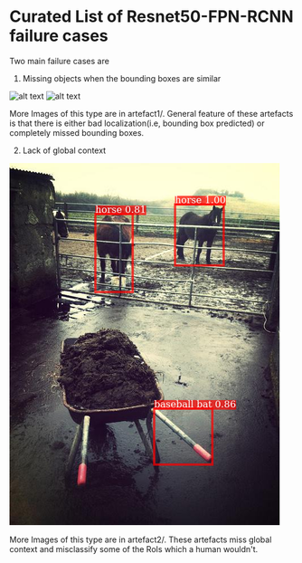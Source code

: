 # Curated List of Resnet50-FPN-RCNN failure cases

Two main failure cases are 
1. Missing objects when the bounding boxes are similar

![alt text](./artefact1/resnet50-faster-rcnn_fpn/zebra1.png "Missing zebras with similar bounding boxes")
![alt text](./artefact1/resnet50-faster-rcnn_fpn/000000537590.png "Not so pretty detection")

More Images of this type are in artefact1/. General feature of these artefacts is that there is either bad localization(i.e, bounding box predicted) or completely missed bounding boxes.

2. Lack of global context

![alt text](./artefact2/000000508941.png "Missing zebras with similar bounding boxes")

More Images of this type are in artefact2/. These artefacts miss global context and misclassify some of the RoIs which a human wouldn't.
